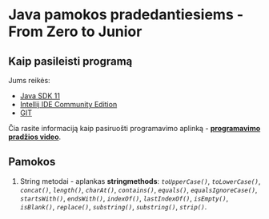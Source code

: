 # Java pamokos pradedantiesiems - From Zero to Junior

## Kaip pasileisti programą

Jums reikės:

* [Java SDK 11](https://www.oracle.com/java/technologies/javase-jdk11-downloads.html)
* [Intellij IDE Community Edition](https://www.jetbrains.com/idea/download/#section=windows)
* [GIT](https://git-scm.com/downloads)

Čia rasite informaciją kaip pasiruošti programavimo aplinką - **[programavimo pradžios video](https://www.youtube.com/watch?v=67DMsLttWaQ)**.

## Pamokos

1. String metodai - aplankas **stringmethods**: _`toUpperCase()`_, _`toLowerCase()`_, _`concat()`_, _`length()`_, _`charAt()`_, _`contains()`_, _`equals()`_, _`equalsIgnoreCase()`_, _`startsWith()`_,
_`endsWith()`_, _`indexOf()`_, _`lastIndexOf()`_, _`isEmpty()`_, _`isBlank()`_, _`replace()`_, _`substring()`_, _`substring()`_, _`strip()`_.

